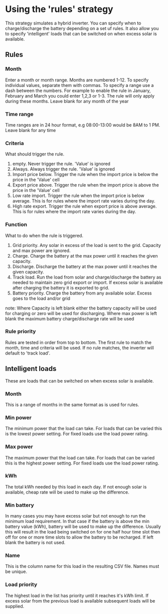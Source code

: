 # Using the 'rules' strategy

This strategy simulates a hybrid inverter. You can specify when to charge/discharge the battery depending on a set uf rules. It also allow you to specify 'intelligent' loads that can be switched on when excess solar is available.

## Rules

### Month

Enter a month or month range. Months are numbered 1-12. To specify individual values, separate them with commas. To specify a range use a dash between the numbers. For example to enable the rule in January, February and March you could enter 1,2,3 or 1-3. The rule will only apply during these months. Leave blank for any month of the year

### Time range
Time ranges are in 24 hour format, e.g 08:00-13:00 would be 8AM to 1 PM. Leave blank for any time

### Criteria

What should trigger the rule.
1. empty. Never trigger the rule. 'Value' is ignored
1. Always. Always trigger the rule. 'Value' is ignored
1. Import price below. Trigger the rule when the import price is below the price in the 'Value' cell
1. Export price above. Trigger the rule when the import price is above the price in the 'Value' cell
1. Low rate import. Trigger the rule when the import price is below average. This is for rules where the import rate varies during the day.
1. High rate export. Trigger the rule when export price is above average. This is for rules where the import rate varies during the day.

### Function

What to do when the rule is triggered.
1. Grid priority. Any solar in excess of the load is sent to the grid. Capacity and max power are ignored.
1. Charge. Charge the battery at the max power until it reaches the given capacity.
1. Discharge. Discharge the battery at the max power until it reaches the given capacity.
1. Track load. Run the load from solar and charge/discharge the battery as needed to maintain zero grid export or import. If excess solar is available after charging the battery it is exported to grid.
1. Battery priority. Charge the battery from any available solar. Excess goes to the load and/or grid

note: Where Capacity is left blank either the battery capacity will be used for charging or zero will be used for discharging. Where max power is left blank the maximum battery charge/discharge rate will be used

### Rule priority

Rules are tested in order from top to bottom. The first rule to match the month, time and criteria will be used. If no rule matches, the inverter will default to 'track load'.

## Intelligent loads

These are loads that can be switched on when excess solar is available.

### Month

This is a range of months in the same format as is used for rules.

### Min power

The minimum power that the load can take. For loads that can be varied this is the lowest power setting. For fixed loads use the load power rating.

### Max power

The maximum power that the load can take. For loads that can be varied this is the highest power setting. For fixed loads use the load power rating.

### kWh

The total kWh needed by this load in each day. If not enough solar is available, cheap rate will be used to make up the difference.

### Min battery

In many cases you may have excess solar but not enough to run the minimum load requirement. In that case if the battery is above the min battery value (kWh), battery will be used to make up the difference. Usually this will result in the load being switched on for one half hour time slot then off for one or more time slots to allow the battery to be recharged. If left blank the battery is not used.

### Name

This is the column name for this load in the resulting CSV file. Names must be unique.

### Load priority

The highest load in the list has priority until it reaches it's kWh limit. If excess solar from the previous load is available subsequent loads will be supplied.
